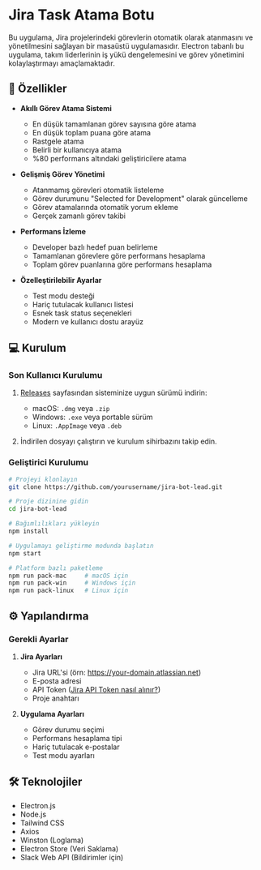 # Jira Task Atama Botu

Bu uygulama, Jira projelerindeki görevlerin otomatik olarak atanmasını ve yönetilmesini sağlayan bir masaüstü uygulamasıdır. Electron tabanlı bu uygulama, takım liderlerinin iş yükü dengelemesini ve görev yönetimini kolaylaştırmayı amaçlamaktadır.

## 🚀 Özellikler

- **Akıllı Görev Atama Sistemi**
  - En düşük tamamlanan görev sayısına göre atama
  - En düşük toplam puana göre atama
  - Rastgele atama
  - Belirli bir kullanıcıya atama
  - %80 performans altındaki geliştiricilere atama

- **Gelişmiş Görev Yönetimi**
  - Atanmamış görevleri otomatik listeleme
  - Görev durumunu "Selected for Development" olarak güncelleme
  - Görev atamalarında otomatik yorum ekleme
  - Gerçek zamanlı görev takibi

- **Performans İzleme**
  - Developer bazlı hedef puan belirleme
  - Tamamlanan görevlere göre performans hesaplama
  - Toplam görev puanlarına göre performans hesaplama

- **Özelleştirilebilir Ayarlar**
  - Test modu desteği
  - Hariç tutulacak kullanıcı listesi
  - Esnek task status seçenekleri
  - Modern ve kullanıcı dostu arayüz

## 💻 Kurulum

### Son Kullanıcı Kurulumu
1. [Releases](https://github.com/yourusername/jira-bot-lead/releases) sayfasından sisteminize uygun sürümü indirin:
   - macOS: `.dmg` veya `.zip`
   - Windows: `.exe` veya portable sürüm
   - Linux: `.AppImage` veya `.deb`

2. İndirilen dosyayı çalıştırın ve kurulum sihirbazını takip edin.

### Geliştirici Kurulumu

```bash
# Projeyi klonlayın
git clone https://github.com/yourusername/jira-bot-lead.git

# Proje dizinine gidin
cd jira-bot-lead

# Bağımlılıkları yükleyin
npm install

# Uygulamayı geliştirme modunda başlatın
npm start

# Platform bazlı paketleme
npm run pack-mac     # macOS için
npm run pack-win     # Windows için
npm run pack-linux   # Linux için
```

## ⚙️ Yapılandırma

### Gerekli Ayarlar
1. **Jira Ayarları**
   - Jira URL'si (örn: https://your-domain.atlassian.net)
   - E-posta adresi
   - API Token ([Jira API Token nasıl alınır?](https://support.atlassian.com/atlassian-account/docs/manage-api-tokens-for-your-atlassian-account/))
   - Proje anahtarı

2. **Uygulama Ayarları**
   - Görev durumu seçimi
   - Performans hesaplama tipi
   - Hariç tutulacak e-postalar
   - Test modu ayarları

## 🛠 Teknolojiler

- Electron.js
- Node.js
- Tailwind CSS
- Axios
- Winston (Loglama)
- Electron Store (Veri Saklama)
- Slack Web API (Bildirimler için)